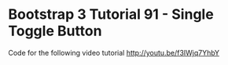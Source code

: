 Bootstrap 3 Tutorial 91 - Single Toggle Button
==============================================

Code for the following video tutorial http://youtu.be/f3IWjq7YhbY
